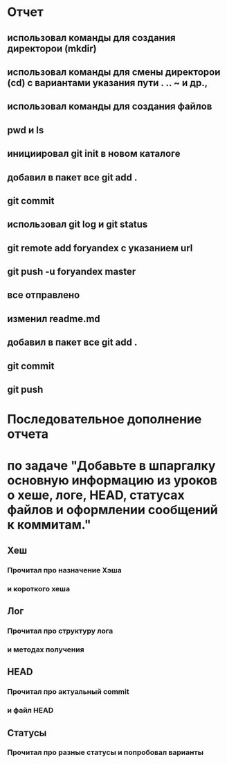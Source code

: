 # Отчет

## использовал команды для создания директорои (mkdir)
## использовал команды для смены директорои (cd) с вариантами указания пути . .. ~ и др., 
## использовал команды для создания файлов
## pwd и ls

## инициировал git init в новом каталоге
## добавил в пакет все git add .
## git commit
## использовал git log и git status

## git remote add foryandex с указанием url 
## git push -u foryandex master

## все отправлено

## изменил readme.md
## добавил в пакет все git add .
## git commit
## git push
 

# Последовательное дополнение отчета
# по задаче "Добавьте в шпаргалку основную информацию из уроков о хеше, логе, HEAD, статусах файлов и оформлении сообщений к коммитам."

## Хеш
### Прочитал про назначение Хэша 
### и короткого хеша

## Лог
### Прочитал про структуру лога
### и методах получения 

## HEAD
### Прочитал про актуальный commit 
### и файл HEAD

## Статусы
### Прочитал про разные статусы и попробовал варианты

